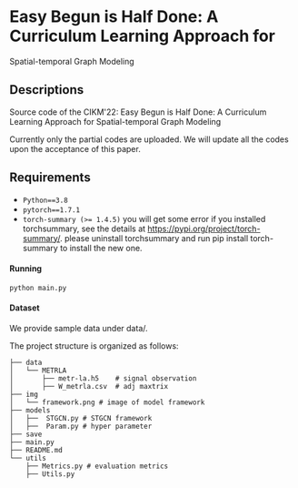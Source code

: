 # Easy Begun is Half Done: A Curriculum Learning Approach for
Spatial-temporal Graph Modeling

## Descriptions
Source code of the CIKM'22: Easy Begun is Half Done: A Curriculum Learning Approach for
Spatial-temporal Graph Modeling

Currently only the partial codes are uploaded. We will update all the codes upon the acceptance of this paper.
## Requirements
* `Python==3.8`
* `pytorch==1.7.1`
* `torch-summary (>= 1.4.5)`
you will get some error if you installed torchsummary, see the details at https://pypi.org/project/torch-summary/. please uninstall torchsummary and run pip install torch-summary to install the new one.


#### Running
  `python main.py`

#### Dataset
We provide sample data under data/.

The project structure is organized as follows:
```
├── data
│   └── METRLA 
│       ├── metr-la.h5    # signal observation
│       ├── W_metrla.csv  # adj maxtrix
├── img
│   └── framework.png # image of model framework
├── models
│   ├──  STGCN.py # STGCN framework
│   ├──  Param.py # hyper parameter 
├── save
├── main.py
├── README.md
└── utils
    ├── Metrics.py # evaluation metrics 
    ├── Utils.py  
```